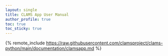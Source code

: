 ```yaml
---
layout: single 
title: CLAMS App User Manual
author_profile: true
toc: true
toc_sticky: true
---
```


{% remote_include https://raw.githubusercontent.com/clamsproject/clams-python/main/documentation/clamsapp.md %}

